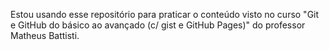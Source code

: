 Estou usando esse repositório para praticar o conteúdo visto no curso "Git e GitHub do básico ao avançado (c/ gist e GitHub Pages)" do professor Matheus Battisti.
